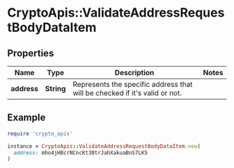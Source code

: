 # CryptoApis::ValidateAddressRequestBodyDataItem

## Properties

| Name | Type | Description | Notes |
| ---- | ---- | ----------- | ----- |
| **address** | **String** | Represents the specific address that will be checked if it&#39;s valid or not. |  |

## Example

```ruby
require 'crypto_apis'

instance = CryptoApis::ValidateAddressRequestBodyDataItem.new(
  address: mho4jHBcrNCncKt38trJahXakuaBnS7LK5
)
```

